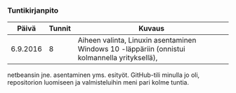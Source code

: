 ### Tuntikirjanpito
Päivä | Tunnit | Kuvaus
--------------- | ----- | ------
6.9.2016 | 8 | Aiheen valinta, Linuxin asentaminen Windows 10 -läppäriin (onnistui kolmannella yrityksellä), 
netbeansin jne. asentaminen yms. esityöt. GitHub-tili minulla jo oli, repositorion luomiseen ja valmisteluihin meni pari kolme tuntia.
